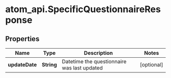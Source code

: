 # atom_api.SpecificQuestionnaireResponse

## Properties
Name | Type | Description | Notes
------------ | ------------- | ------------- | -------------
**updateDate** | **String** | Datetime the questionnaire was last updated | [optional] 


